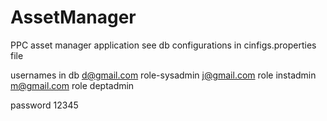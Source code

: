 # AssetManager
PPC asset manager application
see db configurations in cinfigs.properties file

usernames in db
d@gmail.com role-sysadmin
j@gmail.com role instadmin
m@gmail.com role deptadmin

password 12345
